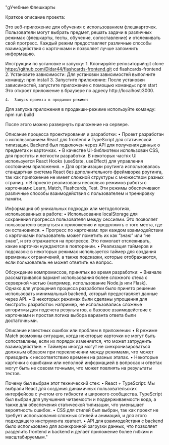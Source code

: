 "gУчебные Флешкарты

Краткое описание проекта:

Это веб-приложение для обучения с использованием флешкарточек. Пользователи могут выбрать предмет, решать задачи в различных режимах (флешкарты, тесты, обучение, сопоставление) и отслеживать свой прогресс. Каждый режим предоставляет различные способы взаимодействия с карточками и позволяет лучше запомнить информацию.

Инструкции по установке и запуску:
	1.	Клонируйте репозиторий:git clone https://github.com/Didar44/flashcards-frontend.git
cd flashcards-frontend
2.	Установите зависимости:
Для установки зависимостей выполните команду:
npm install
3.	Запустите приложение:
После установки зависимостей, запустите приложение с помощью команды:
npm start
Это откроет приложение в браузере по адресу http://localhost:3000.

	4.	Запуск проекта в продакшн-режиме:
Для запуска приложения в продакшн-режиме используйте команду:
npm run build

После этого можно развернуть приложение на сервере.

Описание процесса проектирования и разработки:
	•	Проект разработан с использованием React для frontend и TypeScript для статической типизации. Backend был подключен через API для получения данных о предметах и карточках.
	•	В качестве UI-библиотеки использован CSS, для простоты и легкости разработки. В некоторых частях UI используется React Hooks (useState, useEffect) для управления состоянием приложения.
	•	Для организации роутинга использовалась стандартная система React без дополнительного фреймворка роутинга, так как приложение не имеет сложной структуры с множеством разных страниц.
	•	В проекте реализованы несколько режимов работы с карточками: Learn, Match, Flashcards, Test. Эти режимы обеспечивают различные способы взаимодействия с пользователем и тренировку памяти.

Информация об уникальных подходах или методологиях, использованных в работе:
	•	Использование localStorage для сохранения прогресса пользователя между сессиями. Это позволяет пользователю вернуться к приложению и продолжить с того места, где он остановился.
	•	Прогресс по карточкам: при каждом взаимодействии с карточками пользователь может пометить их как “знаю” или “не знаю”, и это отражается на прогрессе. Это помогает отслеживать, какие карточки нуждаются в повторении.
	•	Реализация таймеров и подсказок: в некоторых режимах используется таймер для создания временных ограничений, а также подсказки, которые отображаются, если пользователь не может ответить на вопрос.

Обсуждение компромиссов, принятых во время разработки:
	•	Вначале рассматривался вариант использования более сложного стека с серверной частью (например, использование Node.js или Flask). Однако для упрощения процесса разработки было принято решение использовать минимальный backend, который предоставляет данные через API.
	•	В некоторых режимах были сделаны упрощения для быстроты разработки: например, не использовались сложные алгоритмы для подсчета результатов, а базовое взаимодействие с карточками и простая логика выбора варианта ответа были достаточными.

Описание известных ошибок или проблем в приложении:
	•	В режиме Match возможны ситуации, когда некоторые карточки не могут быть сопоставлены, если их порядок изменяется, что может затруднить взаимодействие.
	•	Таймеры иногда могут не синхронизироваться должным образом при переключении между режимами, что может приводить к несоответствию времени на разных этапах.
	•	Некоторые карточки с ошибками или неполной информацией в вопросах и ответах могут быть не совсем точными, что может повлиять на результаты тестов.

Почему был выбран этот технический стек:
	•	React + TypeScript: Мы выбрали React для создания динамичных пользовательских интерфейсов с учетом его гибкости и широкого сообщества. TypeScript был выбран для улучшения читаемости и поддерживаемости кода, а также для обеспечения статической типизации, что уменьшает вероятность ошибок.
	•	CSS для стилей был выбран, так как проект не требует использования сложных стилей и анимаций, и для этого подходящего инструмента хватает.
	•	API для взаимодействия с backend было использовано для асинхронной загрузки данных, что позволяет разделить frontend и backend и делает приложение более гибким и масштабируемым."